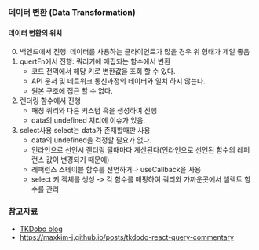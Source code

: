 ### 데이터 변환 (Data Transformation)

#### 데이터 변환의 위치

0. 백엔드에서 진행: 데이터를 사용하는 클라이언트가 많을 경우 위 형태가 제일 좋음
1. quertFn에서 진행: 쿼리키에 매핍되는 함수에서 변환
   - 코드 전역에서 해당 키로 변환값을 조회 할 수 있다.
   - API 문서 및 네트워크 통신과정의 데이터와 일치 하지 않는다.
   - 원본 구조에 접근 할 수 없다.
2. 렌더링 함수에서 진행
   - 패칭 쿼리와 다른 커스텀 훅을 생성하여 진행
   - data의 undefined 처리에 이슈가 있음.
3. select사용 select는 data가 존재할때만 사용
   - data의 undefined을 걱정할 필요가 없다.
   - 인라인으로 선언시 렌더링 될때마다 계산된다(인라인으로 선언된 함수의 레퍼런스 값이 변경되기 때문에)
   - 레퍼런스 스테이블 함수를 선언하거나 useCallback을 사용
   - select 키 객체를 생성 -> 각 함수를 매핑하여 쿼리와 가까운곳에서 셀렉트 함수를 관리

### 참고자료

- [TKDobo blog](https://tkdodo.eu/blog/practical-react-query)
- https://maxkim-j.github.io/posts/tkdodo-react-query-commentary